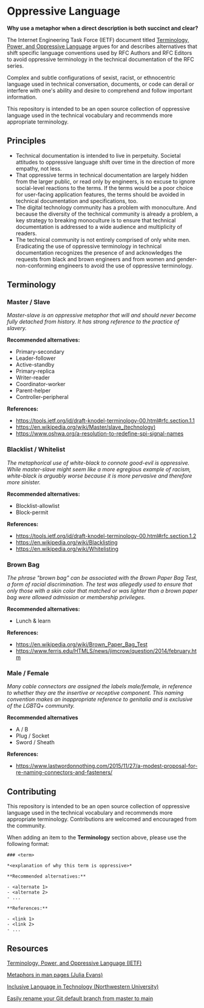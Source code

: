 # Oppressive Language

**Why use a metaphor when a direct description is both succinct and clear?**

The Internet Engineering Task Force (IETF) document titled [Terminology, Power, and Oppressive Language](https://tools.ietf.org/id/draft-knodel-terminology-00.html) argues for and describes alternatives that shift specific language conventions used by RFC Authors and RFC Editors to avoid oppressive terminology in the technical documentation of the RFC series.

Complex and subtle configurations of sexist, racist, or ethnocentric language used in technical conversation, documents, or code can derail or interfere with one's ability and desire to comprehend and follow important information.

This repository is intended to be an open source collection of oppressive language used in the technical vocabulary and recommends more appropriate terminology.

## Principles

- Technical documentation is intended to live in perpetuity. Societal attitudes to oppressive language shift over time in the direction of more empathy, not less.
- That oppressive terms in technical documentation are largely hidden from the larger public, or read only by engineers, is no excuse to ignore social-level reactions to the terms. If the terms would be a poor choice for user-facing application features, the terms should be avoided in technical documentation and specifications, too.
- The digital technology community has a problem with monoculture. And because the diversity of the technical community is already a problem, a key strategy to breaking monoculture is to ensure that technical documentation is addressed to a wide audience and multiplicity of readers.
- The technical community is not entirely comprised of only white men. Eradicating the use of oppressive terminology in technical documentation recognizes the presence of and acknowledges the requests from black and brown engineers and from women and gender-non-conforming engineers to avoid the use of oppressive terminology.


## Terminology

### Master / Slave

*Master-slave is an oppressive metaphor that will and should never become fully detached from history. It has strong reference to the practice of slavery.*

**Recommended alternatives:**

- Primary-secondary
- Leader-follower
- Active-standby
- Primary-replica
- Writer-reader
- Coordinator-worker
- Parent-helper
- Controller-peripheral

**References:**

- https://tools.ietf.org/id/draft-knodel-terminology-00.html#rfc.section.1.1
- https://en.wikipedia.org/wiki/Master/slave_(technology)
- https://www.oshwa.org/a-resolution-to-redefine-spi-signal-names

### Blacklist / Whitelist

*The metaphorical use of white-black to connote good-evil is oppressive. While master-slave might seem like a more egregious example of racism, white-black is arguably worse because it is more pervasive and therefore more sinister.*

**Recommended alternatives:**

- Blocklist-allowlist
- Block-permit

**References:**

- https://tools.ietf.org/id/draft-knodel-terminology-00.html#rfc.section.1.2
- https://en.wikipedia.org/wiki/Blacklisting
- https://en.wikipedia.org/wiki/Whitelisting

### Brown Bag

*The phrase "brown bag" can be associated with the Brown Paper Bag Test, a form of racial discrimination. The test was allegedly used to ensure that only those with a skin color that matched or was lighter than a brown paper bag were allowed admission or membership privileges.*

**Recommended alternatives:**

- Lunch & learn

**References:**

- https://en.wikipedia.org/wiki/Brown_Paper_Bag_Test
- https://www.ferris.edu/HTMLS/news/jimcrow/question/2014/february.htm

### Male / Female

*Many cable connectors are assigned the labels male/female, in reference to whether they are the insertive or receptive component. This naming convention makes an inappropriate reference to genitalia and is exclusive of the LGBTQ+ community.*

**Recommended alternatives**
- A / B
- Plug / Socket
- Sword / Sheath

**References:**
- https://www.lastwordonnothing.com/2015/11/27/a-modest-proposal-for-re-naming-connectors-and-fasteners/

## Contributing

This repository is intended to be an open source collection of oppressive language used in the technical vocabulary and recommends more appropriate terminology. Contributions are welcomed and encouraged from the community.

When adding an item to the **Terminology** section above, please use the following format:

```
### <term>

*<explanation of why this term is oppressive>*

**Recommended alternatives:**

- <alternate 1>
- <alternate 2>
- ...

**References:**

- <link 1>
- <link 2>
- ...
```

## Resources

[Terminology, Power, and Oppressive Language (IETF)](https://tools.ietf.org/id/draft-knodel-terminology-00.html)

[Metaphors in man pages (Julia Evans)](https://jvns.ca/blog/2020/05/08/metaphors-in-man-pages/)

[Inclusive Language in Technology (Northwestern University)](https://www.it.northwestern.edu/about/it-projects/dei/glossary.html)

[Easily rename your Git default branch from master to main](https://www.hanselman.com/blog/EasilyRenameYourGitDefaultBranchFromMasterToMain.aspx)
